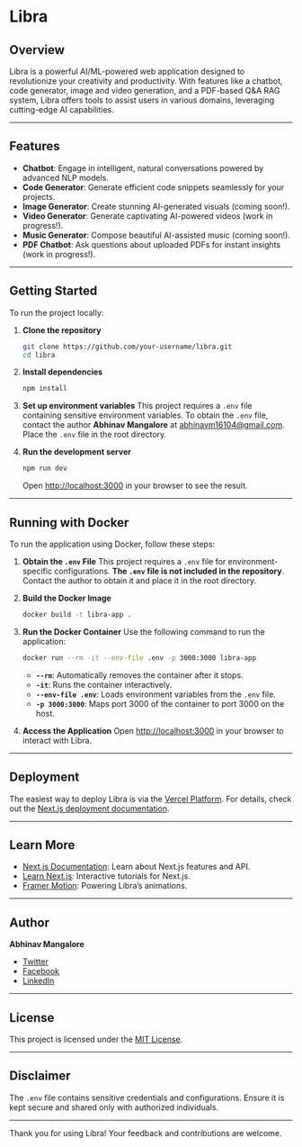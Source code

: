 # Libra


## Overview
Libra is a powerful AI/ML-powered web application designed to revolutionize your creativity and productivity. With features like a chatbot, code generator, image and video generation, and a PDF-based Q&A RAG system, Libra offers tools to assist users in various domains, leveraging cutting-edge AI capabilities.

---

## Features
- **Chatbot**: Engage in intelligent, natural conversations powered by advanced NLP models.
- **Code Generator**: Generate efficient code snippets seamlessly for your projects.
- **Image Generator**: Create stunning AI-generated visuals (coming soon!).
- **Video Generator**: Generate captivating AI-powered videos (work in progress!).
- **Music Generator**: Compose beautiful AI-assisted music (coming soon!).
- **PDF Chatbot**: Ask questions about uploaded PDFs for instant insights (work in progress!).

---

## Getting Started

To run the project locally:

1. **Clone the repository**
   ```bash
   git clone https://github.com/your-username/libra.git
   cd libra
   ```

2. **Install dependencies**
   ```bash
   npm install
   ```

3. **Set up environment variables**
   This project requires a `.env` file containing sensitive environment variables. To obtain the `.env` file, contact the author **Abhinav Mangalore** at [abhinavm16104@gmail.com](mailto:abhinavm16104@gmail.com). Place the `.env` file in the root directory.

4. **Run the development server**
   ```bash
   npm run dev
   ```
   Open [http://localhost:3000](http://localhost:3000) in your browser to see the result.

---

## Running with Docker

To run the application using Docker, follow these steps:

1. **Obtain the `.env` File**
   This project requires a `.env` file for environment-specific configurations. **The `.env` file is not included in the repository**. Contact the author to obtain it and place it in the root directory.

2. **Build the Docker Image**
   ```bash
   docker build -t libra-app .
   ```

3. **Run the Docker Container**
   Use the following command to run the application:
   ```bash
   docker run --rm -it --env-file .env -p 3000:3000 libra-app
   ```
   - **`--rm`**: Automatically removes the container after it stops.
   - **`-it`**: Runs the container interactively.
   - **`--env-file .env`**: Loads environment variables from the `.env` file.
   - **`-p 3000:3000`**: Maps port 3000 of the container to port 3000 on the host.

4. **Access the Application**
   Open [http://localhost:3000](http://localhost:3000) in your browser to interact with Libra.

---

## Deployment
The easiest way to deploy Libra is via the [Vercel Platform](https://vercel.com/new?utm_medium=default-template&filter=next.js&utm_source=create-next-app&utm_campaign=create-next-app-readme). For details, check out the [Next.js deployment documentation](https://nextjs.org/docs/deployment).

---

## Learn More

- [Next.js Documentation](https://nextjs.org/docs): Learn about Next.js features and API.
- [Learn Next.js](https://nextjs.org/learn): Interactive tutorials for Next.js.
- [Framer Motion](https://www.framer.com/motion/): Powering Libra’s animations.

---

## Author
**Abhinav Mangalore**
- [Twitter](https://x.com/PhoenixRFTA16)
- [Facebook](https://www.facebook.com/profile.php?id=100008360348028)
- [LinkedIn](https://www.linkedin.com/in/abhinav-mangalore-919b0a193/)

---

## License
This project is licensed under the [MIT License](LICENSE).

---

## Disclaimer
The `.env` file contains sensitive credentials and configurations. Ensure it is kept secure and shared only with authorized individuals.

---

Thank you for using Libra! Your feedback and contributions are welcome.

